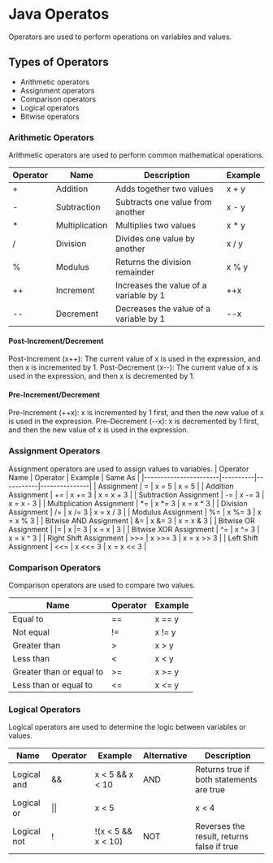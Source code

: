 # Java Operatos
 Operators are used to perform operations on variables and values.

## Types of Operators
- Arithmetic operators
- Assignment operators
- Comparison operators
- Logical operators
- Bitwise operators

### Arithmetic Operators
Arithmetic operators are used to perform common mathematical operations.

| Operator | Name         | Description                         | Example  |
|----------|--------------|-------------------------------------|----------|
| +        | Addition     | Adds together two values            | x + y    |
| -        | Subtraction  | Subtracts one value from another    | x - y    |
| *        | Multiplication| Multiplies two values               | x * y    |
| /        | Division     | Divides one value by another        | x / y    |
| %        | Modulus      | Returns the division remainder      | x % y    |
| ++       | Increment    | Increases the value of a variable by 1 | ++x     |
| --       | Decrement    | Decreases the value of a variable by 1 | --x     |

#### Post-Increment/Decrement
Post-Increment (x++): The current value of x is used in the expression, and then x is incremented by 1.
Post-Decrement (x--): The current value of x is used in the expression, and then x is decremented by 1.

#### Pre-Increment/Decrement
Pre-Increment (++x): x is incremented by 1 first, and then the new value of x is used in the expression.
Pre-Decrement (--x): x is decremented by 1 first, and then the new value of x is used in the expression.

### Assignment Operators
Assignment operators are used to assign values to variables.
| Operator Name         | Operator | Example   | Same As       |
|-----------------------|----------|-----------|---------------|
| Assignment            | =        | x = 5     | x = 5         |
| Addition Assignment    | +=       | x += 3    | x = x + 3     |
| Subtraction Assignment | -=       | x -= 3    | x = x - 3     |
| Multiplication Assignment | *=    | x *= 3    | x = x * 3     |
| Division Assignment    | /=       | x /= 3    | x = x / 3     |
| Modulus Assignment     | %=       | x %= 3    | x = x % 3     |
| Bitwise AND Assignment | &=       | x &= 3    | x = x & 3     |
| Bitwise OR Assignment  | \|=      | x \|= 3   | x = x \| 3    |
| Bitwise XOR Assignment | ^=       | x ^= 3    | x = x ^ 3     |
| Right Shift Assignment | >>=      | x >>= 3   | x = x >> 3    |
| Left Shift Assignment  | <<=      | x <<= 3   | x = x << 3    |

### Comparison Operators
Comparison operators are used to compare two values.

| Name                         | Operator | Example  |
|------------------------------|----------|----------|
| Equal to                     | ==       | x == y   |
| Not equal                    | !=       | x != y   |
| Greater than                 | >        | x > y    |
| Less than                    | <        | x < y    |
| Greater than or equal to     | >=       | x >= y   |
| Less than or equal to        | <=       | x <= y   |

### Logical Operators
Logical operators are used to determine the logic between variables or values.

| Name         | Operator | Example                     | Alternative | Description                                   |
|--------------|----------|-----------------------------|-------------|-----------------------------------------------|
| Logical and  | &&       | x < 5 && x < 10             | AND         | Returns true if both statements are true      |
| Logical or   | \|\|     | x < 5 || x < 4              | OR          | Returns true if one of the statements is true |
| Logical not  | !        | !(x < 5 && x < 10)          | NOT         | Reverses the result, returns false if true    |

